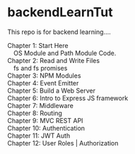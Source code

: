 # backendLearnTut
This repo is for backend learning....

Chapter 1: Start Here  
&emsp;OS Module and Path Module Code.  
Chapter 2: Read and Write Files  
&emsp;fs and fs promises  
Chapter 3: NPM Modules  
Chapter 4: Event Emitter  
Chapter 5: Build a Web Server  
Chapter 6: Intro to Express JS framework  
Chapter 7: Middleware  
Chapter 8: Routing  
Chapter 9: MVC REST API  
Chapter 10: Authentication  
Chapter 11: JWT Auth  
Chapter 12: User Roles | Authorization  
